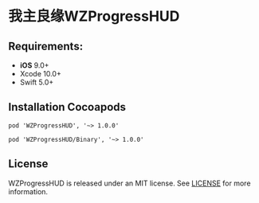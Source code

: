 # 我主良缘WZProgressHUD

## Requirements:
- **iOS** 9.0+
- Xcode 10.0+
- Swift 5.0+


## Installation Cocoapods
<pre><code class="ruby language-ruby">pod 'WZProgressHUD', '~> 1.0.0'</code></pre>
<pre><code class="ruby language-ruby">pod 'WZProgressHUD/Binary', '~> 1.0.0'</code></pre>


## License
WZProgressHUD is released under an MIT license. See [LICENSE](LICENSE) for more information.
